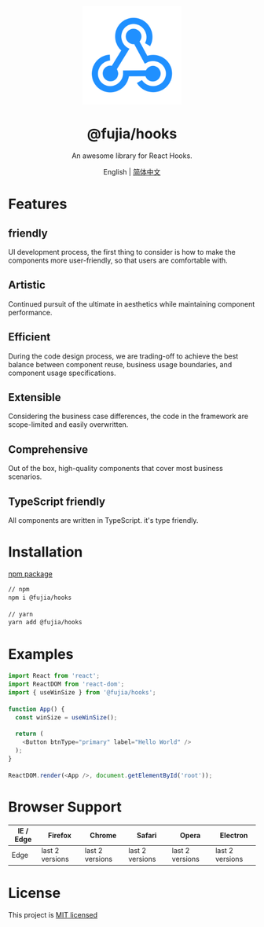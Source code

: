 
<div align="center">
  <a href="#" target="_blank">
    <img alt="hooks logo" width="200" src="https://github.com/fujia-dev/hooks/blob/main/public/logo.svg"/>
  </a>
</div>

<div align="center">
  <h1>@fujia/hooks</h1>
</div>

<div align="center">

An awesome library for React Hooks.

</div>

<div align="center">

English | [简体中文](./README-zh_CN.md)

</div>

# Features

## friendly

UI development process, the first thing to consider is how to make the components more user-friendly, so that users are comfortable with.

## Artistic

Continued pursuit of the ultimate in aesthetics while maintaining component performance.

## Efficient

During the code design process, we are trading-off to achieve the best balance between component reuse, business usage boundaries, and component usage specifications.

## Extensible

Considering the business case differences, the code in the framework are scope-limited and easily overwritten.

## Comprehensive

Out of the box, high-quality components that cover most business scenarios.

## TypeScript friendly

All components are written in TypeScript. it's type friendly.


# Installation

[npm package](https://www.npmjs.com/package/@ui-puzzles/rect)

```sh
// npm
npm i @fujia/hooks

// yarn
yarn add @fujia/hooks
```

# Examples

```typescript
import React from 'react';
import ReactDOM from 'react-dom';
import { useWinSize } from '@fujia/hooks';

function App() {
  const winSize = useWinSize();

  return (
    <Button btnType="primary" label="Hello World" />
  );
}

ReactDOM.render(<App />, document.getElementById('root'));
```


# Browser Support

| IE / Edge | Firefox | Chrome | Safari | Opera | Electron |
| --------- | --------- | --------- | --------- | --------- | --------- |
| Edge| last 2 versions| last 2 versions| last 2 versions| last 2 versions| last 2 versions

# License

This project is [MIT licensed](./LICENSE)